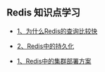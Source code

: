 ## Redis 知识点学习

- [1、为什么Redis的查询比较快](https://github.com/boilingfrog/Go-POINT/blob/master/redis/1%E3%80%81%E4%B8%BA%E4%BB%80%E4%B9%88Redis%E7%9A%84%E6%9F%A5%E8%AF%A2%E6%AF%94%E8%BE%83%E5%BF%AB.md)  

- [2、Redis中的持久化](https://github.com/boilingfrog/Go-POINT/blob/master/redis/2%E3%80%81Redis%E4%B8%AD%E6%95%B0%E6%8D%AE%E6%8C%81%E4%B9%85%E5%8C%96.md)  

- [1、Redis中的集群部署方案](https://github.com/boilingfrog/Go-POINT/blob/master/redis/3%E3%80%81Redis%E4%B8%AD%E7%9A%84%E9%9B%86%E7%BE%A4.md)  












































